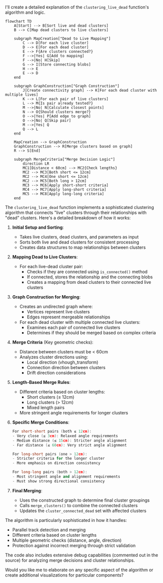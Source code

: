 I'll create a detailed explanation of the `clustering_live_dead` function's algorithm and logic.



```mermaid
flowchart TD
    A[Start] --> B[Sort live and dead clusters]
    B --> C[Map dead clusters to live clusters]
    
    subgraph MapCreation["Dead to Live Mapping"]
        C --> D[For each live cluster]
        D --> E[For each dead cluster]
        E --> F{Are clusters connected?}
        F -->|Yes| G[Add to mapping]
        F -->|No| H[Skip]
        G --> I[Store connecting blobs]
        H --> E
        E --> D
    end

    subgraph GraphConstruction["Graph Construction"]
        J[Create connectivity graph] --> K[For each dead cluster with multiple lives]
        K --> L[For each pair of live clusters]
        L --> M{Is pair already tested?}
        M -->|No| N[Calculate closest points]
        N --> O{Should clusters merge?}
        O -->|Yes| P[Add edge to graph]
        O -->|No| Q[Skip pair]
        M -->|Yes| Q
        Q --> L
    end

    MapCreation --> GraphConstruction
    GraphConstruction --> R[Merge clusters based on graph]
    R --> S[End]

    subgraph MergeCriteria["Merge Decision Logic"]
        direction LR
        MC1[Distance < 60cm] --> MC2{Check lengths}
        MC2 --> MC3[Both short <= 12cm]
        MC2 --> MC4[One short <= 12cm]
        MC2 --> MC5[Both long > 12cm]
        MC3 --> MC6[Apply short-short criteria]
        MC4 --> MC7[Apply long-short criteria]
        MC5 --> MC8[Apply long-long criteria]
    end

```

The `clustering_live_dead` function implements a sophisticated clustering algorithm that connects "live" clusters through their relationships with "dead" clusters. Here's a detailed breakdown of how it works:

1. **Initial Setup and Sorting**:
   - Takes live clusters, dead clusters, and parameters as input
   - Sorts both live and dead clusters for consistent processing
   - Creates data structures to map relationships between clusters

2. **Mapping Dead to Live Clusters**:
   - For each live-dead cluster pair:
     - Checks if they are connected using `is_connected()` method
     - If connected, stores the relationship and the connecting blobs
     - Creates a mapping from dead clusters to their connected live clusters

3. **Graph Construction for Merging**:
   - Creates an undirected graph where:
     - Vertices represent live clusters
     - Edges represent mergeable relationships
   - For each dead cluster with multiple connected live clusters:
     - Examines each pair of connected live clusters
     - Determines if they should be merged based on complex criteria

4. **Merge Criteria** (Key geometric checks):
   - Distance between clusters must be < 60cm
   - Analyzes cluster directions using:
     - Local direction (vhough_transform)
     - Connection direction between clusters
     - Drift direction considerations
   
5. **Length-Based Merge Rules**:
   - Different criteria based on cluster lengths:
     - Short clusters (≤ 12cm)
     - Long clusters (> 12cm)
     - Mixed length pairs
   - More stringent angle requirements for longer clusters

6. **Specific Merge Conditions**:
   ```cpp
   For short-short pairs (both ≤ 12cm):
   - Very close (≤ 3cm): Relaxed angle requirements
   - Medium distance (≤ 15cm): Stricter angle alignment
   - Far distance (≤ 60cm): Very strict angle alignment

   For long-short pairs (one > 12cm):
   - Stricter criteria for the longer cluster
   - More emphasis on direction consistency
   
   For long-long pairs (both > 12cm):
   - Most stringent angle and alignment requirements
   - Must show strong directional consistency
   ```

7. **Final Merging**:
   - Uses the constructed graph to determine final cluster groupings
   - Calls `merge_clusters()` to combine the connected clusters
   - Updates the `cluster_connected_dead` set with affected clusters

The algorithm is particularly sophisticated in how it handles:
- Parallel track detection and merging
- Different criteria based on cluster lengths
- Multiple geometric checks (distance, angle, direction)
- Protection against incorrect merging through strict validation

The code also includes extensive debug capabilities (commented out in the source) for analyzing merge decisions and cluster relationships.

Would you like me to elaborate on any specific aspect of the algorithm or create additional visualizations for particular components?